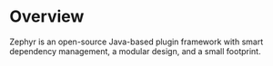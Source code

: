 # Overview

Zephyr is an open-source Java-based plugin framework with smart dependency management, a modular design, and a small footprint.